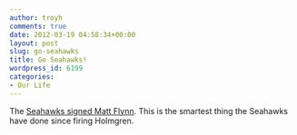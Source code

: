 ```yaml
---
author: troyh
comments: true
date: 2012-03-19 04:58:34+00:00
layout: post
slug: go-seahawks
title: Go Seahawks!
wordpress_id: 6199
categories:
- Our Life
---
```


The [Seahawks signed Matt Flynn](http://seattletimes.nwsource.com/html/localnews/2017786426_apfbnseahawksflynn3rdldwritethru.html?syndication=rss).  This is the smartest thing the Seahawks have done since firing Holmgren.
